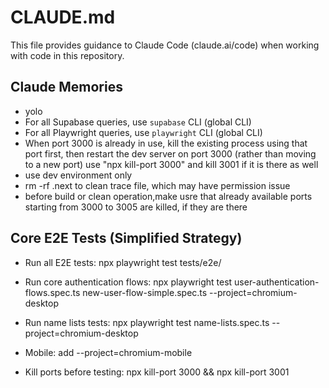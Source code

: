 # CLAUDE.md

This file provides guidance to Claude Code (claude.ai/code) when working with code in this repository.

## Claude Memories

- yolo
- For all Supabase queries, use `supabase` CLI (global CLI)
- For all Playwright queries, use `playwright` CLI (global CLI)
- When port 3000 is already in use, kill the existing process using that port first, then restart the dev server on port 3000 (rather than moving to a new port) use "npx kill-port 3000" and kill 3001 if it is there as well
- use dev environment only
-  rm -rf .next to clean trace file, which may have permission issue
- before build or clean operation,make usre that already available ports starting from 3000 to 3005 are killed, if they are there
## Core E2E Tests (Simplified Strategy)
- Run all E2E tests: npx playwright test tests/e2e/
- Run core authentication flows: npx playwright test user-authentication-flows.spec.ts new-user-flow-simple.spec.ts --project=chromium-desktop
- Run name lists tests: npx playwright test name-lists.spec.ts --project=chromium-desktop

- Mobile: add --project=chromium-mobile
- Kill ports before testing: npx kill-port 3000 && npx kill-port 3001
  